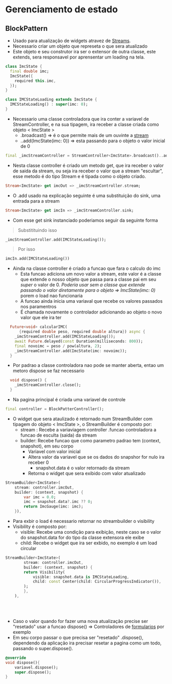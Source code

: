 # Gerenciamento de estado
## BlockPattern
- Usado para atualização de widgets atravez de [Streams](../../Dart/Dart_OO/Streams.md).
- Necessario criar um objeto que represeta o que sera atualizado
- Este objeto e seu construtor ira ser o extensor de outra classe, este extends, sera responsavel por aprensentar um loading na tela.
```dart
class ImcState {
  final double imc;
  ImcState({
    required this.imc,
  });
}

class IMCStateLoading extends ImcState {
  IMCStateLoading() : super(imc: 0);
}
```
- Necessario uma classe controladora que ira conter a variavel de StreamController, e na sua tipagem, ira receber a classe criada como objeto < ImcState >
    - .broadcast() => é o que permite mais de um ouvinte a [stream](../../Dart/Dart_OO/Streams.md#stream-asbroadcast)
    - ..add(ImcState(imc: 0)) => esta passando para o objeto o valor inicial de 0
```dart
final _imcStreamController = StreamController<ImcState>.broadcast()..add(ImcState(imc: 0));
```
- Nesta classe controller é criado um metodo get, que ira receber o valor de saida da stream, ou seja ira receber o valor que a stream "escultar", esse metodo é do tipo Stream e é tipada como o objeto criado.
```dart
Stream<ImcState> get imcOut => _imcStreamController.stream;
```
- O .add usado na explicação seguinte é uma substituição do sink, uma entrada para a stream
```dart
Stream<ImcState> get imcIn => _imcStreamController.sink;
```
- Com esse get sink instanciado poderiamos seguir da seguinte forma
>Substitituindo isso
```dart
_imcStreamController.add(IMCStateLoading());
```
>Por isso
```dart
imcIn.add(IMCStateLoading())
```
- Ainda na classe controller é criado a funcao que fara o calculo do imc
    - Esta funcao adiciona um novo valor a stream, este valor é a classe que extende o nosso objeto que passa para a classe pai em seu *super* o valor de 0. *Poderia usar sem a classe que extende passando o valor diretamente para o objeto => ImcState(imc: 0)* porem o load nao funcionaria
    - A funcao ainda inicia uma variaval que recebe os valores passados nos paramentros
    - É chamada novamente o controlador adicionando ao objeto o novo valor que ele ira ter
```dart
  Future<void> calcularIMC(
      {required double peso, required double altura}) async {
    _imcStreamController.add(IMCStateLoading());
    await Future.delayed(const Duration(milliseconds: 800));
    final novoimc = peso / pow(altura, 2);
    _imcStreamController.add(ImcState(imc: novoimc));
  }
```
- Por padrao a classe controladora nao pode se manter aberta, entao um metoro dispose se faz necessario
```dart
  void dispose() {
    _imcStreamController.close();
  }
```
- Na pagina principal é criada uma variavel de controle
```dart
final controller = BlockPatterController();
```
- O widget que sera ataulizado é retornado num StreamBuilder com tipagem do objeto < ImcState >, o StreamBuilder é composto por:
    - stream : Recebe a variaviagem controller .funcao controladora a funcao de esculta (saida) da stream
    - builder: Recebe funcao que como parametro padrao tem (context, snapshot), em seu corpo
        - Variavel com valor inicial
        - Altera valor da variavel que se os dados do snapshor for nulo ira receber 0
            - snapshot.data é o valor retornado da stream
        - Retorna o widget que sera exibido com valor atualizado
```dart
StreamBuilder<ImcState>(
    stream: controller.imcOut,
    builder: (context, snapshot) {
        var imc = 0.0;
        imc = snapshot.data?.imc ?? 0;
        return ImcGauge(imc: imc);
    }),
```
- Para exbir o load é necessario retornar no streambuilder o visibility
- Visibility é composto por:
    - visible: Recebe uma condição para exibição, neste caso se o valor do snapshot.data for do tipo da classe extensora ele exibe
    - child: Recebe o widget que ira ser exbido, no exemplo é um load circular
```dart
StreamBuilder<ImcState>(
        stream: controller.imcOut,
        builder: (context, snapshot) {
        return Visibility(
            visible: snapshot.data is IMCStateLoading,
            child: const Center(child: CircularProgressIndicator()),
        );
        },
    ),

```

<br>
<br>

- Caso o valor quando for fazer uma nova atualização precise ser "resetado" usar a funcao dispose() => Controladores de [formularios](../Widgets/Forms.md#form) por exemplo
- Em seu corpo passar o que precisa ser "resetado" .dispose(), dependendo da aplicação ira precisar resetar a pagina como um todo, passando o super.dispose().

```dart
@override
void dispose(){
    variavel.dispose();
    super.dispose();
}
```
